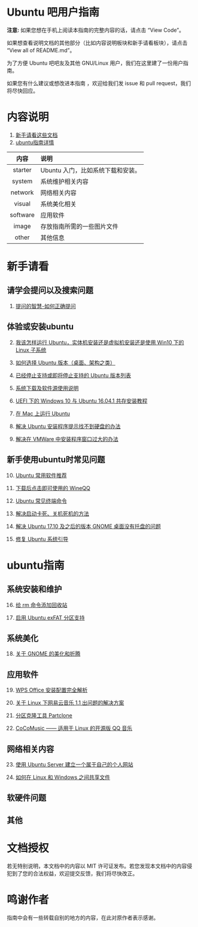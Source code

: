 # Ubuntu 吧用户指南

**注意:** 如果您想在手机上阅读本指南的完整内容的话，请点击 “View Code”。

如果想查看说明文档的其他部分（比如内容说明板块和新手请看板块），请点击 “View all of README.md”。

为了方便 Ubuntu 吧吧友及其他 GNU/Linux 用户，我们在这里建了一份用户指南。

如果您有什么建议或想改进本指南 ，欢迎给我们发 issue 和 pull request，我们将尽快回应。

# 内容说明

1. [新手请看这些文档](#新手请看)
2. [ubuntu指南详情](#ubuntu指南)

|内容|说明|
|:---:|:---|
|starter|Ubuntu 入门，比如系统下载和安装。|
|system|系统维护相关内容|
|network|网络相关内容|
|visual|系统美化相关|
|software|应用软件|
|image|存放指南所需的一些图片文件|
|other|其他信息|

# 新手请看

## 请学会提问以及搜索问题

1. [提问的智慧-如何正确提问](https://github.com/UbuntuBar/userguide/blob/master/other/How-To-Ask-Questions-The-Smart-Way/README-zh_CN.md)

## 体验或安装ubuntu

2. [我该怎样运行 Ubuntu，实体机安装还是虚拟机安装还是使用 Win10 下的 Linux 子系统](https://github.com/UbuntuBar/userguide/blob/master/starter/%E6%88%91%E8%AF%A5%E6%80%8E%E6%A0%B7%E8%BF%90%E8%A1%8CUbuntu%EF%BC%88%E5%AE%9E%E4%BD%93%E6%9C%BA%E3%80%81%E8%99%9A%E6%8B%9F%E6%9C%BA%E8%BF%98%E6%98%AFWin10%E4%B8%8B%E7%9A%84Linux%E5%AD%90%E7%B3%BB%E7%BB%9F%EF%BC%89.md)

3. [如何选择 Ubuntu 版本（桌面、架构之类）](https://github.com/UbuntuBar/userguide/blob/master/starter/%E5%A6%82%E4%BD%95%E9%80%89%E6%8B%A9Ubuntu%E7%89%88%E6%9C%AC%EF%BC%88%E6%A1%8C%E9%9D%A2%E3%80%81%E6%9E%B6%E6%9E%84%E4%B9%8B%E7%B1%BB%EF%BC%89.md)

4. [已经停止支持或即将停止支持的 Ubuntu 版本列表](https://github.com/UbuntuBar/userguide/blob/master/starter/%E5%B7%B2%E7%BB%8F%E5%81%9C%E6%AD%A2%E6%94%AF%E6%8C%81%E6%88%96%E5%8D%B3%E5%B0%86%E5%81%9C%E6%AD%A2%E6%94%AF%E6%8C%81%E7%9A%84Ubuntu%E7%89%88%E6%9C%AC%E5%88%97%E8%A1%A8.md)

5. [系统下载及软件源使用说明](https://github.com/UbuntuBar/userguide/blob/master/starter/%E5%9B%BD%E5%86%85%E5%BC%80%E6%BA%90%E9%95%9C%E5%83%8F%E7%AB%99%E5%9C%B0%E5%9D%80.md)

6. [UEFI 下的 Windows 10 与 Ubuntu 16.04.1 共存安装教程](https://github.com/UbuntuBar/userguide/blob/master/starter/UEFI%E4%B8%8BWin10-Ubuntu%E5%8F%8C%E7%B3%BB%E7%BB%9F%E5%85%B1%E5%AD%98%E6%95%99%E7%A8%8B.md)

7. [在 Mac 上运行 Ubuntu](https://github.com/UbuntuBar/userguide/blob/master/system/在Mac下运行Ubuntu.md)

8. [解决 Ubuntu 安装程序提示找不到硬盘的办法](https://github.com/UbuntuBar/userguide/blob/master/starter/%E8%A7%A3%E5%86%B3%E6%97%A0%E6%B3%95%E8%AF%86%E5%88%AB%E7%A1%AC%E7%9B%98%E7%9A%84%E5%8A%9E%E6%B3%95.md)

9. [解决在 VMWare 中安装程序窗口过大的办法](https://github.com/UbuntuBar/userguide/blob/master/starter/%E8%A7%A3%E5%86%B3%E5%9C%A8VMWare%E4%B8%AD%E5%AE%89%E8%A3%85%E7%A8%8B%E5%BA%8F%E7%AA%97%E5%8F%A3%E8%BF%87%E5%A4%A7%E7%9A%84%E6%96%B9%E6%B3%95.md)

## 新手使用ubuntu时常见问题

10. [Ubuntu 常用软件推荐](https://github.com/UbuntuBar/userguide/blob/master/starter/%E5%B8%B8%E7%94%A8%E8%BD%AF%E4%BB%B6%E6%8E%A8%E8%8D%90.md)

11. [下载后点击即可使用的 WineQQ](https://github.com/UbuntuBar/userguide/blob/master/software/Appimage%E6%A0%BC%E5%BC%8F%E7%9A%84WineQQ.md)

12. [Ubuntu 常见终端命令](https://github.com/UbuntuBar/userguide/blob/master/starter/%E5%B8%B8%E8%A7%81%E5%91%BD%E4%BB%A4%E5%A4%A7%E5%85%A8.md)

13. [解决启动卡死、关机死机的方法](https://github.com/UbuntuBar/userguide/blob/master/starter/%E8%A7%A3%E5%86%B3%E5%85%B3%E6%9C%BA%E6%97%B6%E5%8D%A1%E6%AD%BB%E3%80%81%E5%BC%80%E6%9C%BA%E5%8D%A1%E5%B1%8F%E7%9A%84%E6%96%B9%E6%B3%95.md)

14. [解决 Ubuntu 17.10 及之后的版本 GNOME 桌面没有托盘的问题](https://github.com/UbuntuBar/userguide/blob/master/system/%E8%A7%A3%E5%86%B317.10%E5%8F%8A%E4%B9%8B%E5%90%8E%E7%9A%84%E7%89%88%E6%9C%AC%E9%BB%98%E8%AE%A4%E6%A1%8C%E9%9D%A2%E6%B2%A1%E6%9C%89%E6%89%98%E7%9B%98%E7%9A%84%E9%97%AE%E9%A2%98.md)

15. [修复 Ubuntu 系统引导](https://github.com/UbuntuBar/userguide/blob/master/system/%E7%B3%BB%E7%BB%9F%E5%BC%95%E5%AF%BC%E4%BF%AE%E5%A4%8D%E6%95%99%E7%A8%8B.md)

# ubuntu指南

## 系统安装和维护
16. [给 rm 命令添加回收站](https://github.com/UbuntuBar/userguide/blob/master/system/%E7%BB%99rm%E5%91%BD%E4%BB%A4%E6%B7%BB%E5%8A%A0%E5%9B%9E%E6%94%B6%E7%AB%99.md)

17. [启用 Ubuntu exFAT 分区支持](https://github.com/UbuntuBar/userguide/blob/master/system/启用exFAT支持.md)

## 系统美化
18.  [关于 GNOME 的美化和折腾](https://github.com/UbuntuBar/userguide/blob/master/visual/%E5%85%B3%E4%BA%8EGNOME%E7%9A%84%E7%BE%8E%E5%8C%96%E5%92%8C%E6%8A%98%E8%85%BE.md)

## 应用软件
19. [WPS Office 安装配置完全解析](https://github.com/UbuntuBar/userguide/blob/master/software/WPSOffice%E5%AE%89%E8%A3%85%E9%85%8D%E7%BD%AE%E5%AE%8C%E5%85%A8%E8%A7%A3%E6%9E%90.md)

20. [关于 Linux 下网易云音乐 1.1 出问题的解决方案](https://github.com/UbuntuBar/userguide/blob/master/software/%E5%85%B3%E4%BA%8ELinux%E4%B8%8B%E7%BD%91%E6%98%93%E4%BA%91%E9%9F%B3%E4%B9%901.1.0%E7%9A%84%E8%A7%A3%E5%86%B3%E6%96%B9%E6%A1%88.md)

21. [分区克隆工具 Partclone](https://github.com/UbuntuBar/userguide/blob/master/software/%E5%88%86%E5%8C%BA%E5%85%8B%E9%9A%86%E5%B7%A5%E5%85%B7Partclone.md)

22. [CoCoMusic —— 适用于 Linux 的开源版 QQ 音乐](https://github.com/UbuntuBar/userguide/blob/master/software/CoCoMusic-%E9%80%82%E7%94%A8%E4%BA%8ELinux%E7%9A%84%E5%BC%80%E6%BA%90%E7%89%88QQ%E9%9F%B3%E4%B9%90.md)

## 网络相关内容
23. [使用 Ubuntu Server 建立一个属于自己的个人网站](https://github.com/UbuntuBar/userguide/blob/master/network/%E4%BD%BF%E7%94%A8UbuntuServer%E5%BB%BA%E7%AB%8B%E4%B8%80%E4%B8%AA%E5%B1%9E%E4%BA%8E%E8%87%AA%E5%B7%B1%E7%9A%84%E4%B8%AA%E4%BA%BA%E7%BD%91%E7%AB%99(A%2BP%2BM%2BW).md)

24. [如何在 Linux 和 Windows 之间共享文件](https://github.com/UbuntuBar/userguide/blob/master/network/%E5%A6%82%E4%BD%95%E5%9C%A8Linux%E5%92%8CWindows%E4%B9%8B%E9%97%B4%E5%85%B1%E4%BA%AB%E6%96%87%E4%BB%B6.md)

## 软硬件问题

## 其他

# 文档授权
若无特别说明，本文档中的内容以 MIT 许可证发布。若您发现本文档中的内容侵犯到了您的合法权益，欢迎提交反馈，我们将尽快改正。

# 鸣谢作者
指南中会有一些转载自别的地方的内容，在此对原作者表示感谢。
